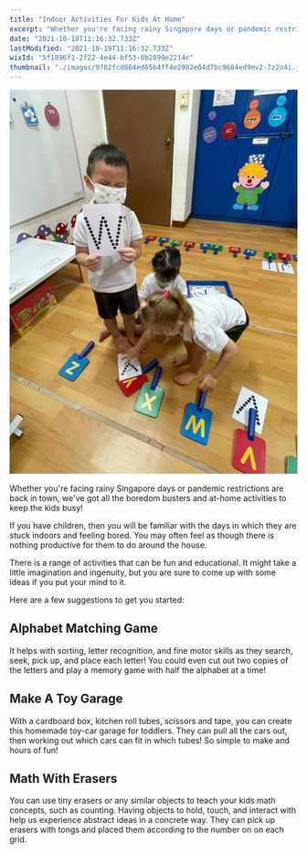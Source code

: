 ```yaml
---
title: "Indoor Activities For Kids At Home"
excerpt: "Whether you're facing rainy Singapore days or pandemic restrictions are back in town, we've got all the boredom busters and at-home..."
date: "2021-10-19T11:16:32.733Z"
lastModified: "2021-10-19T11:16:32.733Z"
wixId: "5f1896f1-2f22-4e44-bf53-0b2899e2214c"
thumbnail: "./images/9782fcd804ed65b4ff4e2982e04d7bc9684ed9mv2-7z2o4i.jpg"
---
```


![](./images/9782fcd804ed65b4ff4e2982e04d7bc9684ed9mv2-7z2o4i.jpg)

Whether you're facing rainy Singapore days or pandemic restrictions are back in town, we've got all the boredom busters and at-home activities to keep the kids busy!

If you have children, then you will be familiar with the days in which they are stuck indoors and feeling bored. You may often feel as though there is nothing productive for them to do around the house.

There is a range of activities that can be fun and educational. It might take a little imagination and ingenuity, but you are sure to come up with some ideas if you put your mind to it.

Here are a few suggestions to get you started:

## Alphabet Matching Game

It helps with sorting, letter recognition, and fine motor skills as they search, seek, pick up, and place each letter! You could even cut out two copies of the letters and play a memory game with half the alphabet at a time!

## Make A Toy Garage

With a cardboard box, kitchen roll tubes, scissors and tape, you can create this homemade toy-car garage for toddlers. They can pull all the cars out, then working out which cars can fit in which tubes! So simple to make and hours of fun!

## Math With Erasers

You can use tiny erasers or any similar objects to teach your kids math concepts, such as counting. Having objects to hold, touch, and interact with help us experience abstract ideas in a concrete way. They can pick up erasers with tongs and placed them according to the number on on each grid.